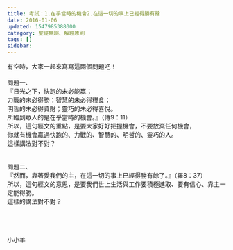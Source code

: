 ```yaml
---
title: 考試：1.在乎當時的機會2.在這一切的事上已經得勝有餘
date: 2016-01-06
updated: 1547985388000
category: 聖經無誤、解經原則
tags: []
sidebar: 
---
```


<p>有空時，大家一起來寫寫這兩個問題吧！<br/><!--more--><br/>問題一、<br/>『日光之下，快跑的未必能贏；<br/>力戰的未必得勝；智慧的未必得糧食；<br/>明哲的未必得資財；靈巧的未必得喜悅。<br/>所臨到眾人的是在乎當時的機會。』（傳9：11）<br/>所以，這句經文的重點，是要大家好好把握機會，不要放棄任何機會，<br/>你就有機會贏過快跑的、力戰的、智慧的、明哲的、靈巧的人。<br/>這樣講法對不對？<br/><br/><br/>問題二、<br/>『然而，靠著愛我們的主，在這一切的事上已經得勝有餘了。』（羅8：37）<br/>所以，這句經文的意思，是要我們世上生活與工作要積極進取、要有信心、靠主一定能得勝。<br/>這樣的講法對不對？<br/><br/><br/><br/><br/>小小羊<br/><br/><br/><br/><br/><br/><br/><br/></p>